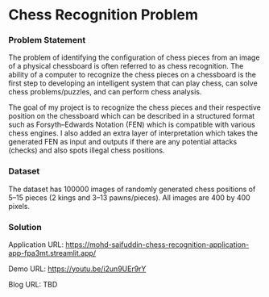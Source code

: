 # Chess Recognition Problem

### Problem Statement

The problem of identifying the configuration of chess pieces from an image of a physical chessboard is often referred to as chess recognition. The ability of a computer to recognize the chess pieces on a chessboard is the first step to developing an intelligent system that can play chess, can solve chess problems/puzzles, and can perform chess analysis.

The goal of my project is to recognize the chess pieces and their respective position on the chessboard which can be described in a structured format such as Forsyth–Edwards Notation (FEN) which is compatible with various chess engines. I also added an extra layer of interpretation which takes the generated FEN as input and outputs if there are any potential attacks (checks) and also spots illegal chess positions.

### Dataset

The dataset has 100000 images of randomly generated chess positions of 5–15 pieces (2 kings and 3–13 pawns/pieces). All images are 400 by 400 pixels.

### Solution

Application URL: https://mohd-saifuddin-chess-recognition-application-app-fpa3mt.streamlit.app/

Demo URL: https://youtu.be/i2un9UEr9rY

Blog URL: TBD
